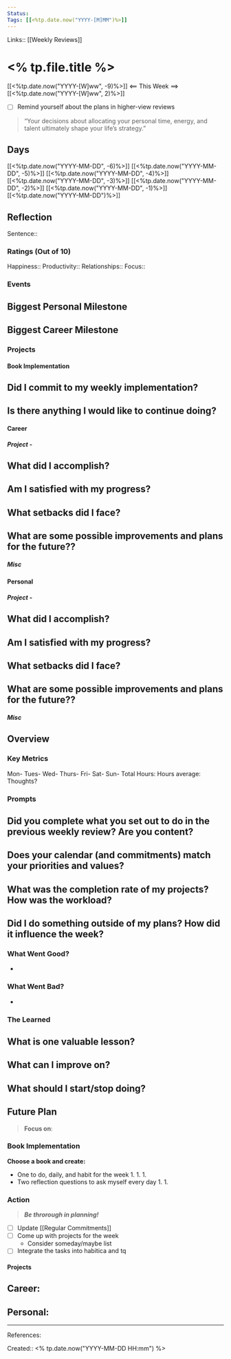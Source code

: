 ```yaml
---
Status:
Tags: [[<%tp.date.now("YYYY-[M]MM")%>]]
---
```

Links:: [[Weekly Reviews]]
# <% tp.file.title %>
[[<%tp.date.now("YYYY-[W]ww", -9)%>]] <== This Week ==> [[<%tp.date.now("YYYY-[W]ww", 2)%>]]
- [ ] Remind yourself about the plans in higher-view reviews

> “Your decisions about allocating your personal time, energy, and talent ultimately shape your life’s strategy.”
## Days
[[<%tp.date.now("YYYY-MM-DD", -6)%>]]
[[<%tp.date.now("YYYY-MM-DD", -5)%>]]
[[<%tp.date.now("YYYY-MM-DD", -4)%>]]
[[<%tp.date.now("YYYY-MM-DD", -3)%>]]
[[<%tp.date.now("YYYY-MM-DD", -2)%>]]
[[<%tp.date.now("YYYY-MM-DD", -1)%>]]
[[<%tp.date.now("YYYY-MM-DD")%>]]
## Reflection
Sentence:: 
### Ratings (Out of 10)
Happiness:: 
Productivity:: 
Relationships:: 
Focus:: 
### Events
**Biggest Personal Milestone**
- 

**Biggest Career Milestone**
- 
### Projects
#### Book Implementation
**Did I commit to my weekly implementation?**
- 

**Is there anything I would like to continue doing?**
- 
#### Career
##### Project - 
**What did I accomplish?**
- 

**Am I satisfied with my progress?**
- 

**What setbacks did I face?**
- 

**What are some possible improvements and plans for the future??**
- 
##### Misc
#### Personal
##### Project - 
**What did I accomplish?**
- 

**Am I satisfied with my progress?**
- 

**What setbacks did I face?**
- 

**What are some possible improvements and plans for the future??**
- 
##### Misc
## Overview
### Key Metrics
Mon- 
Tues-
Wed-
Thurs- 
Fri- 
Sat- 
Sun- 
Total Hours:
Hours average: 
Thoughts?
### Prompts
**Did you complete what you set out to do in the previous weekly review? Are you content?**
- 

**Does your calendar (and commitments) match your priorities and values?**
- 

**What was the completion rate of my projects? How was the workload?**
- 

**Did I do something outside of my plans? How did it influence the week?**
- 

### What Went Good?
- 
### What Went Bad?
- 
### The Learned
**What is one valuable lesson?**
- 

**What can I improve on?**
- 

**What should I start/stop doing?**
- 

## Future Plan
> **Focus on**: 
### Book Implementation
**Choose a book and create:**
- One to do, daily, and habit for the week
	1. 
	1. 
	1. 
- Two reflection questions to ask myself every day
	1. 
	1. 
### Action
> ***Be throrough in planning!***
- [ ] Update [[Regular Commitments]]
- [ ] Come up with projects for the week
	- Consider someday/maybe list
- [ ] Integrate the tasks into habitica and tq
#### Projects
**Career:**
- 

**Personal:**
- 
___
References:

Created:: <% tp.date.now("YYYY-MM-DD HH:mm") %>
